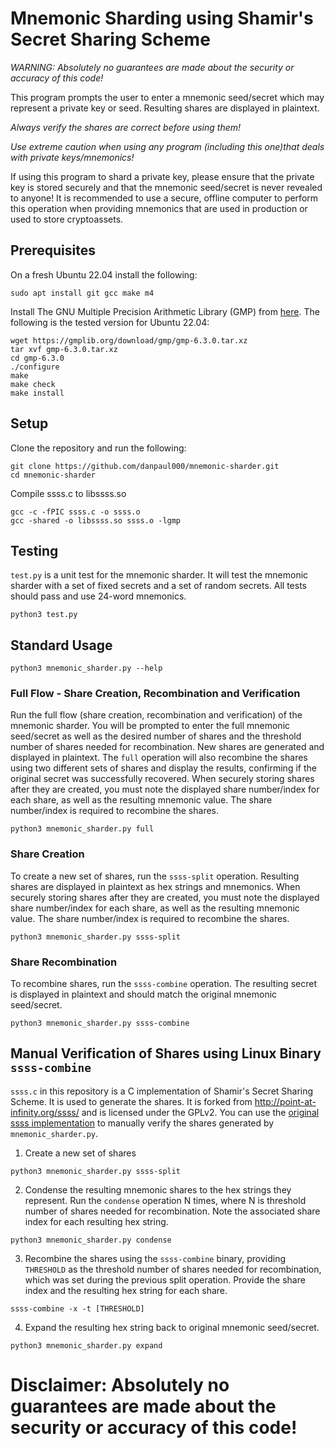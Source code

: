 # Mnemonic Sharding using Shamir's Secret Sharing Scheme

*WARNING: Absolutely no guarantees are made about the security or accuracy of this code!*

This program prompts the user to enter a mnemonic seed/secret which may represent a private key or seed.
Resulting shares are displayed in plaintext.

*Always verify the shares are correct before using them!*

*Use extreme caution when using any program (including this one)that deals with private keys/mnemonics!*

If using this program to shard a private key, please ensure that the private key is stored securely and that the mnemonic seed/secret is never revealed to anyone!
It is recommended to use a secure, offline computer to perform this operation when providing mnemonics that are used in production or used to store cryptoassets.

## Prerequisites
On a fresh Ubuntu 22.04 install the following:
```
sudo apt install git gcc make m4
```

Install The GNU Multiple Precision Arithmetic Library (GMP) from [here](https://gmplib.org/).  The following is the tested version for Ubuntu 22.04:
```
wget https://gmplib.org/download/gmp/gmp-6.3.0.tar.xz
tar xvf gmp-6.3.0.tar.xz
cd gmp-6.3.0
./configure
make
make check
make install
```

## Setup
Clone the repository and run the following:
```
git clone https://github.com/danpaul000/mnemonic-sharder.git
cd mnemonic-sharder
```

Compile ssss.c to libssss.so
```
gcc -c -fPIC ssss.c -o ssss.o
gcc -shared -o libssss.so ssss.o -lgmp
```

## Testing
`test.py` is a unit test for the mnemonic sharder.  It will test the mnemonic sharder with a set of fixed secrets and a set of random secrets.
All tests should pass and use 24-word mnemonics.
```
python3 test.py
```

## Standard Usage
```
python3 mnemonic_sharder.py --help
```

### Full Flow - Share Creation, Recombination and Verification
Run the full flow (share creation, recombination and verification) of the mnemonic sharder.
You will be prompted to enter the full mnemonic seed/secret as well as the desired number of shares and the threshold number of shares needed for recombination.
New shares are generated and displayed in plaintext.  The `full` operation will also recombine the shares using two different sets of shares and display the results, confirming if the original secret was successfully recovered.  When securely storing shares after they are created, you must note the displayed share number/index for each share, as well as the resulting mnemonic value.  The share number/index is required to recombine the shares.
```
python3 mnemonic_sharder.py full
```

### Share Creation
To create a new set of shares, run the `ssss-split` operation.  Resulting shares are displayed in plaintext as hex strings and mnemonics.
When securely storing shares after they are created, you must note the displayed share number/index for each share, as well as the resulting mnemonic value.  The share number/index is required to recombine the shares.
```
python3 mnemonic_sharder.py ssss-split
```

### Share Recombination
To recombine shares, run the `ssss-combine` operation.  The resulting secret is displayed in plaintext and should match the original mnemonic seed/secret.
```
python3 mnemonic_sharder.py ssss-combine
```

## Manual Verification of Shares using Linux Binary `ssss-combine`
`ssss.c` in this repository is a C implementation of Shamir's Secret Sharing Scheme.  It is used to generate the shares.  It is forked from http://point-at-infinity.org/ssss/ and is licensed under the GPLv2.
You can use the [original ssss implementation](http://point-at-infinity.org/ssss/) to manually verify the shares generated by `mnemonic_sharder.py`.

1) Create a new set of shares
```
python3 mnemonic_sharder.py ssss-split
```

2) Condense the resulting mnemonic shares to the hex strings they represent.  Run the `condense` operation N times, where N is threshold number of shares needed for recombination.
Note the associated share index for each resulting hex string.
```
python3 mnemonic_sharder.py condense
```

3) Recombine the shares using the `ssss-combine` binary, providing `THRESHOLD` as the threshold number of shares needed for recombination, which was set during the previous split operation.
Provide the share index and the resulting hex string for each share.
```
ssss-combine -x -t [THRESHOLD]
```

4) Expand the resulting hex string back to original mnemonic seed/secret.
```
python3 mnemonic_sharder.py expand
```

# Disclaimer: Absolutely no guarantees are made about the security or accuracy of this code!

